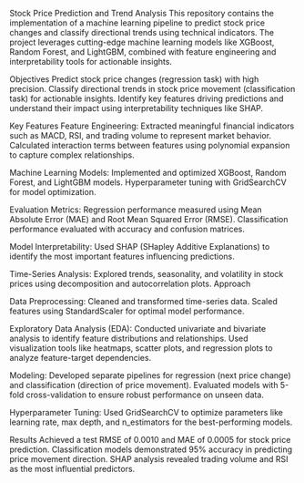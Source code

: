 
Stock Price Prediction and Trend Analysis
This repository contains the implementation of a machine learning pipeline to predict stock price changes and classify directional trends using technical indicators. The project leverages cutting-edge machine learning models like XGBoost, Random Forest, and LightGBM, combined with feature engineering and interpretability tools for actionable insights.

Objectives
Predict stock price changes (regression task) with high precision.
Classify directional trends in stock price movement (classification task) for actionable insights.
Identify key features driving predictions and understand their impact using interpretability techniques like SHAP.

Key Features
Feature Engineering:
Extracted meaningful financial indicators such as MACD, RSI, and trading volume to represent market behavior.
Calculated interaction terms between features using polynomial expansion to capture complex relationships.

Machine Learning Models:
Implemented and optimized XGBoost, Random Forest, and LightGBM models.
Hyperparameter tuning with GridSearchCV for model optimization.

Evaluation Metrics:
Regression performance measured using Mean Absolute Error (MAE) and Root Mean Squared Error (RMSE).
Classification performance evaluated with accuracy and confusion matrices.

Model Interpretability:
Used SHAP (SHapley Additive Explanations) to identify the most important features influencing predictions.

Time-Series Analysis:
Explored trends, seasonality, and volatility in stock prices using decomposition and autocorrelation plots.
Approach

Data Preprocessing:
Cleaned and transformed time-series data.
Scaled features using StandardScaler for optimal model performance.

Exploratory Data Analysis (EDA):
Conducted univariate and bivariate analysis to identify feature distributions and relationships.
Used visualization tools like heatmaps, scatter plots, and regression plots to analyze feature-target dependencies.

Modeling:
Developed separate pipelines for regression (next price change) and classification (direction of price movement).
Evaluated models with 5-fold cross-validation to ensure robust performance on unseen data.

Hyperparameter Tuning:
Used GridSearchCV to optimize parameters like learning rate, max depth, and n_estimators for the best-performing models.

Results
Achieved a test RMSE of 0.0010 and MAE of 0.0005 for stock price prediction.
Classification models demonstrated 95% accuracy in predicting price movement direction.
SHAP analysis revealed trading volume and RSI as the most influential predictors.
